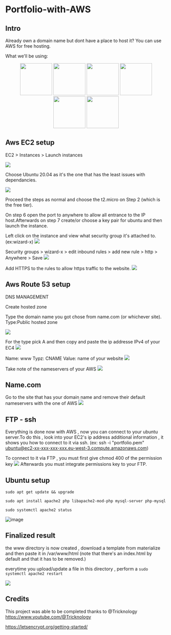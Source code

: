 # Portfolio-with-AWS


## Intro
Already own a domain name but dont have a place to host it? You can use AWS for free hosting.


What we'll be using:

<div align=center>
    <img width="100" height="100" src="https://cdn.jsdelivr.net/gh/devicons/devicon/icons/ubuntu/ubuntu-plain-wordmark.svg" />
    <img width="100" height="100" src="https://cdn.jsdelivr.net/gh/devicons/devicon/icons/amazonwebservices/amazonwebservices-plain-wordmark.svg" />
    <img width="100" height="100" src="https://github.com/Pyncro/Portfolio-with-AWS/blob/main/img/namecom.jpeg" />
    <img width="100" height="100" src="https://cdn.jsdelivr.net/gh/devicons/devicon/icons/filezilla/filezilla-plain-wordmark.svg" />
    <img width="100" height="100" src="https://cdn.jsdelivr.net/gh/devicons/devicon/icons/ssh/ssh-original-wordmark.svg" />
    <img width="100" height="100" src="https://github.com/Pyncro/Portfolio-with-AWS/blob/main/img/materialize.svg">

</div>

 
## Aws EC2 setup
EC2 > Instances > Launch instances 

 <img src="https://github.com/Pyncro/Portfolio-with-AWS/blob/main/img/lancerinstance.png">

Choose Ubuntu 20.04 as it's the one that has the least issues with dependancies.

 <img src="https://github.com/Pyncro/Portfolio-with-AWS/blob/main/img/choose%20operating%20system.png">
 
Proceed the steps as normal and choose the t2.micro on Step 2 (which is the free tier).
 
On step 6 open the port to anywhere to allow all entrance to the IP host.Afterwards on step 7 create/or choose a key pair for ubuntu and then launch the instance.


Left click on the instance and view what security group it's attached to. (ex:wizard-x)
 <img src="https://github.com/Pyncro/Portfolio-with-AWS/blob/main/img/Modify%20security.png">
 
 
Security groups > wizard-x > edit inbound rules > add new rule > http > Anywhere > Save
 <img src="https://github.com/Pyncro/Portfolio-with-AWS/blob/main/img/httpanywhere.png">
 
 
Add HTTPS to the rules to allow https traffic to the website.
 <img src="https://github.com/Pyncro/Portfolio-with-AWS/blob/main/img/HTTPS.png">
## Aws Route 53 setup

DNS MANAGEMENT

Create hosted zone 

Type the domain name you got chose from name.com (or whichever site).
Type:Public hosted zone


 <img src="https://github.com/Pyncro/Portfolio-with-AWS/blob/main/img/register.png">
 
 For the type pick A and then copy and paste the ip addresse IPv4 of your EC4
 <img src="https://github.com/Pyncro/Portfolio-with-AWS/blob/main/img/o.png">
 
Name: www
Typz: CNAME
Value: name of your website
 <img src="https://github.com/Pyncro/Portfolio-with-AWS/blob/main/img/CNAME.png">
 
Take note of the nameservers of your AWS
 <img src="https://github.com/Pyncro/Portfolio-with-AWS/blob/main/img/nameserveraws.png">
 
## Name.com

Go to the site that has your domain name and remove their default nameservers with the one of AWS
  <img src="https://github.com/Pyncro/Portfolio-with-AWS/blob/main/img/changenameserver.png">
  

## FTP - ssh
Everything is done now with AWS , now you can connect to your ubuntu server.To do this , look into your EC2's ip address additional information , it shows you how to connect to it via ssh. (ex: ssh -i "portfolio.pem" ubuntu@ec2-xx-xxx-xxx-xxx.eu-west-3.compute.amazonaws.com)

To connect to it via FTP , you must first give chmod 400 of the permission key
 <img src="https://github.com/Pyncro/Portfolio-with-AWS/blob/main/img/chmod%20perms.png">
Afterwards you must integrate permissions key to your FTP.


## Ubuntu setup
```sudo apt get update && upgrade```

```sudo apt install apache2 php libapache2-mod-php mysql-server php-mysql```

```sudo systemctl apache2 status```

![image](https://github.com/Pyncro/Portfolio-with-AWS/blob/main/img/systemctl.png)


## Finalized result
the www directory is now created , download a template from materialize and then paste it in /var/www/html (note that there's an index.html by default and that it has to be removed.)

everytime you upload/update a file in this directory , perform a ```sudo systemctl apache2 restart```

 <img src="https://github.com/Pyncro/Portfolio-with-AWS/blob/main/img/my%20site.png">

## Credits

This project was able to be completed thanks to @Tricknology https://www.youtube.com/@Tricknology

https://letsencrypt.org/getting-started/
